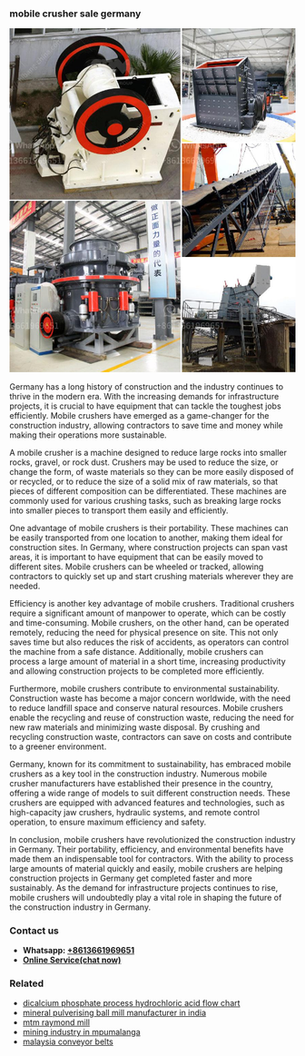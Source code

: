 <h3>mobile crusher sale germany</h3><img src='1706753915.jpg' alt=''><p>Germany has a long history of construction and the industry continues to thrive in the modern era. With the increasing demands for infrastructure projects, it is crucial to have equipment that can tackle the toughest jobs efficiently. Mobile crushers have emerged as a game-changer for the construction industry, allowing contractors to save time and money while making their operations more sustainable.</p><p>A mobile crusher is a machine designed to reduce large rocks into smaller rocks, gravel, or rock dust. Crushers may be used to reduce the size, or change the form, of waste materials so they can be more easily disposed of or recycled, or to reduce the size of a solid mix of raw materials, so that pieces of different composition can be differentiated. These machines are commonly used for various crushing tasks, such as breaking large rocks into smaller pieces to transport them easily and efficiently.</p><p>One advantage of mobile crushers is their portability. These machines can be easily transported from one location to another, making them ideal for construction sites. In Germany, where construction projects can span vast areas, it is important to have equipment that can be easily moved to different sites. Mobile crushers can be wheeled or tracked, allowing contractors to quickly set up and start crushing materials wherever they are needed.</p><p>Efficiency is another key advantage of mobile crushers. Traditional crushers require a significant amount of manpower to operate, which can be costly and time-consuming. Mobile crushers, on the other hand, can be operated remotely, reducing the need for physical presence on site. This not only saves time but also reduces the risk of accidents, as operators can control the machine from a safe distance. Additionally, mobile crushers can process a large amount of material in a short time, increasing productivity and allowing construction projects to be completed more efficiently.</p><p>Furthermore, mobile crushers contribute to environmental sustainability. Construction waste has become a major concern worldwide, with the need to reduce landfill space and conserve natural resources. Mobile crushers enable the recycling and reuse of construction waste, reducing the need for new raw materials and minimizing waste disposal. By crushing and recycling construction waste, contractors can save on costs and contribute to a greener environment.</p><p>Germany, known for its commitment to sustainability, has embraced mobile crushers as a key tool in the construction industry. Numerous mobile crusher manufacturers have established their presence in the country, offering a wide range of models to suit different construction needs. These crushers are equipped with advanced features and technologies, such as high-capacity jaw crushers, hydraulic systems, and remote control operation, to ensure maximum efficiency and safety.</p><p>In conclusion, mobile crushers have revolutionized the construction industry in Germany. Their portability, efficiency, and environmental benefits have made them an indispensable tool for contractors. With the ability to process large amounts of material quickly and easily, mobile crushers are helping construction projects in Germany get completed faster and more sustainably. As the demand for infrastructure projects continues to rise, mobile crushers will undoubtedly play a vital role in shaping the future of the construction industry in Germany.</p><h3>Contact us</h3><ul><li><strong>Whatsapp:&nbsp;<a href="https://wa.me/8613661969651">+8613661969651</a></strong></li><li><a href="https://swt.shibang-china.com/?git&amp;zhl&amp;mobile crusher sale germany"><strong>Online Service(chat now)</strong></a></li></ul><h3>Related</h3><ul><li><a href='dicalcium phosphate process hydrochloric acid flow chart.md'>dicalcium phosphate process hydrochloric acid flow chart</a></li><li><a href='mineral pulverising ball mill manufacturer in india.md'>mineral pulverising ball mill manufacturer in india</a></li><li><a href='mtm raymond mill.md'>mtm raymond mill</a></li><li><a href='mining industry in mpumalanga.md'>mining industry in mpumalanga</a></li><li><a href='malaysia conveyor belts.md'>malaysia conveyor belts</a></li></ul>